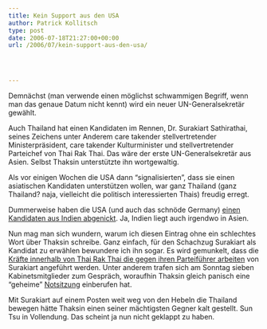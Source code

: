 ```yaml
---
title: Kein Support aus den USA
author: Patrick Kollitsch
type: post
date: 2006-07-18T21:27:00+00:00
url: /2006/07/kein-support-aus-den-usa/




---
```

Demn&auml;chst (man verwende einen m&ouml;glichst schwammigen Begriff, wenn man das genaue Datum nicht kennt) wird ein neuer UN-Generalsekret&auml;r gew&auml;hlt. 

Auch Thailand hat einen Kandidaten im Rennen, Dr. Surakiart Sathirathai, seines Zeichens unter Anderem care takender stellvertretender Ministerpr&auml;sident, care takender Kulturminister und stellvertretender Parteichef von Thai Rak Thai. Das w&auml;re der erste UN-Generalsekret&auml;r aus Asien. Selbst Thaksin unterst&uuml;tzte ihn wortgewaltig.

Als vor einigen Wochen die USA dann &#8220;signalisierten&#8221;, dass sie einen asiatischen Kandidaten unterst&uuml;tzen wollen, war ganz Thailand (ganz Thailand? naja, vielleicht die politisch interessierten Thais) freudig erregt.

Dummerweise haben die USA (und auch das schn&ouml;de Germany) [einen Kandidaten aus Indien abgenickt][1]. Ja, Indien liegt auch irgendwo in Asien.

Nun mag man sich wundern, warum ich diesen Eintrag ohne ein schlechtes Wort &uuml;ber Thaksin schreibe. Ganz einfach, f&uuml;r den Schachzug Surakiart als Kandidat zu erw&auml;hlen bewundere ich ihn sogar. Es wird gemunkelt, dass die [Kr&auml;fte innerhalb von Thai Rak Thai die gegen ihren Parteif&uuml;hrer arbeiten][2] von Surakiart angef&uuml;hrt werden. Unter anderem trafen sich am Sonntag sieben Kabinetsmitglieder zum Gespr&auml;ch, woraufhin Thaksin gleich panisch eine &#8220;geheime&#8221; [Notsitzung][3] einberufen hat. 

Mit Surakiart auf einem Posten weit weg von den Hebeln die Thailand bewegen h&auml;tte Thaksin einen seiner m&auml;chtigsten Gegner kalt gestellt. Sun Tsu in Vollendung. Das scheint ja nun nicht geklappt zu haben.

 [1]: http://www.nationmultimedia.com/2006/07/19/national/national_30009046.php
 [2]: http://nationmultimedia.com/2006/07/19/headlines/headlines_30009035.php
 [3]: http://nationmultimedia.com/breakingnews/read.php?newsid=30009013